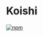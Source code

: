 # Koishi

[![npm](https://img.shields.io/npm/v/koishi?style=flat-square)](https://www.npmjs.com/package/koishi)
